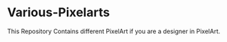 # Various-Pixelarts

This Repository Contains different PixelArt if you are a designer in PixelArt.

